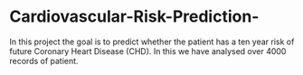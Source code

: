 # Cardiovascular-Risk-Prediction-
In this project the goal is to predict whether the patient has a ten year risk of future Coronary Heart Disease (CHD). In this we have analysed over 4000 records of patient.
